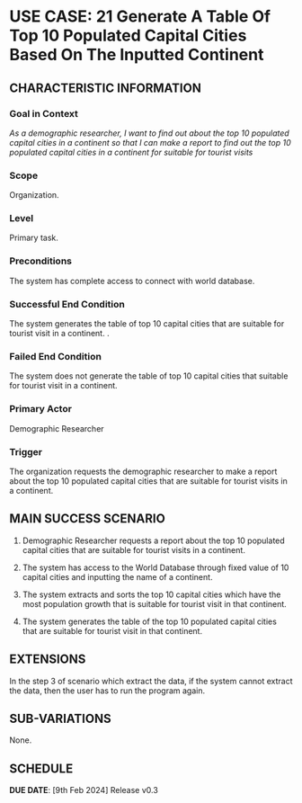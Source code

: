# USE CASE: 21 Generate A Table Of Top 10 Populated Capital Cities Based On The Inputted Continent
## CHARACTERISTIC INFORMATION

### Goal in Context

*As a demographic researcher, I want to find out about the top 10 populated capital cities in a continent so that I can make a report to find out the top 10 populated capital cities in a continent for suitable for tourist visits*

### Scope

Organization.

### Level

Primary task.

### Preconditions

The system has complete access to connect with world database.

### Successful End Condition

The system generates the table of top 10 capital cities that are suitable for tourist visit in a continent. .

### Failed End Condition

The system does not generate the table of top 10 capital cities that suitable for tourist visit in a continent.

### Primary Actor

Demographic Researcher

### Trigger

The organization requests the demographic researcher to make a report about the top 10 populated capital cities that are suitable for tourist visits in a continent.

## MAIN SUCCESS SCENARIO

1. Demographic Researcher requests a report about the top 10 populated capital cities that are suitable for tourist visits in a continent.

2. The system has access to the World Database through fixed value of 10 capital cities and inputting the name of a continent.

3. The system extracts and sorts the top 10 capital cities which have the most population growth that is suitable for tourist visit in that continent.

4. The system generates the table of the top 10 populated capital cities that are suitable for tourist visit in that continent.

## EXTENSIONS

In the step 3 of scenario which extract the data, if the system cannot extract the data, then the user has to run the program again.

## SUB-VARIATIONS

None.

## SCHEDULE

**DUE DATE**: [9th Feb 2024] Release v0.3 